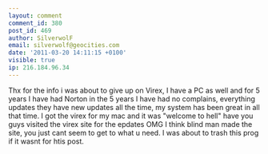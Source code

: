 ```yaml
---
layout: comment
comment_id: 380
post_id: 469
author: SilverwolF
email: silverwolf@geocities.com
date: '2011-03-20 14:11:15 +0100'
visible: true
ip: 216.184.96.34
---
```

Thx for the info i was about to give up on Virex, I have a PC as well and for 5 years I have had Norton in the 5 years I have had no complains, everything updates they have new updates all the time, my system has been great in all that time. I got the virex for my mac and it was "welcome to hell" have you guys visited the virex site for the epdates OMG I think blind man made the site, you just cant seem to get to what u need. I was about to trash this prog if it wasnt for htis post.
